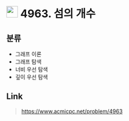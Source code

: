 # <img src="https://d2gd6pc034wcta.cloudfront.net/tier/9.svg" width="30"> 4963. 섬의 개수

## 분류
* 그래프 이론
* 그래프 탐색
* 너비 우선 탐색
* 깊이 우선 탐색

## Link
> https://www.acmicpc.net/problem/4963